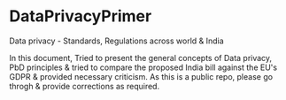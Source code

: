 # DataPrivacyPrimer
Data privacy - Standards, Regulations across world & India

In this document, Tried to present the general concepts of Data privacy, PbD principles & tried to compare the proposed India bill against the EU's GDPR & provided necessary criticism.  As this is a public repo, please go throgh & provide corrections as required.  

